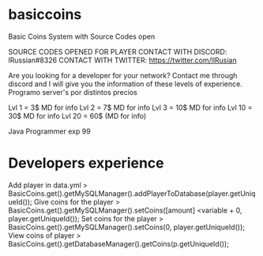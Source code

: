 # basiccoins
Basic Coins System with Source Codes open


SOURCE CODES OPENED FOR PLAYER
CONTACT WITH DISCORD: lRussian#8326
CONTACT WITH TWITTER: https://twitter.com/llRusian

Are you looking for a developer for your network?
Contact me through discord and I will give you the information of these levels of experience.
Programo server's por distintos precios

Lvl 1 = 3$ MD for info
Lvl 2 = 7$ MD for info
Lvl 3 = 10$ MD for info
Lvl 10 = 30$ MD for info
Lvl 20 = 60$ (MD for info)

Java Programmer exp 99


# Developers experience
Add player in data.yml > BasicCoins.get().getMySQLManager().addPlayerToDatabase(player.getUniqueId());
Give coins for the player > BasicCoins.get().getMySQLManager().setCoins([amount] <variable + 0, player.getUniqueId());
Set coins for the player > BasicCoins.get().getMySQLManager().setCoins(0, player.getUniqueId());
View coins of player > BasicCoins.get().getDatabaseManager().getCoins(p.getUniqueId());
